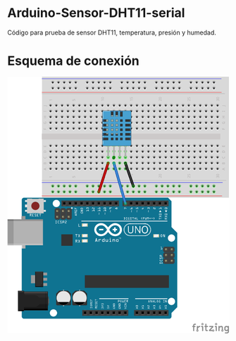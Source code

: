 # Arduino-Sensor-DHT11-serial
Código para prueba de sensor DHT11, temperatura, presión y humedad.

# Esquema de conexión
![Esquema](/Esquema-DHT11-Arduino.png)
